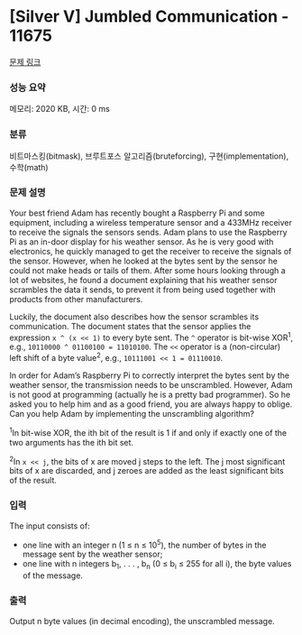 # [Silver V] Jumbled Communication - 11675 

[문제 링크](https://www.acmicpc.net/problem/11675) 

### 성능 요약

메모리: 2020 KB, 시간: 0 ms

### 분류

비트마스킹(bitmask), 브루트포스 알고리즘(bruteforcing), 구현(implementation), 수학(math)

### 문제 설명

<p>Your best friend Adam has recently bought a Raspberry Pi and some equipment, including a wireless temperature sensor and a 433MHz receiver to receive the signals the sensors sends. Adam plans to use the Raspberry Pi as an in-door display for his weather sensor. As he is very good with electronics, he quickly managed to get the receiver to receive the signals of the sensor. However, when he looked at the bytes sent by the sensor he could not make heads or tails of them. After some hours looking through a lot of websites, he found a document explaining that his weather sensor scrambles the data it sends, to prevent it from being used together with products from other manufacturers.</p>

<p>Luckily, the document also describes how the sensor scrambles its communication. The document states that the sensor applies the expression <code>x ^ (x << 1)</code> to every byte sent. The <code>^</code> operator is bit-wise XOR<sup>1</sup>, e.g., <code>10110000 ^ 01100100 = 11010100</code>. The <code><<</code> operator is a (non-circular) left shift of a byte value<sup>2</sup>, e.g., <code>10111001 << 1 = 01110010</code>.</p>

<p>In order for Adam’s Raspberry Pi to correctly interpret the bytes sent by the weather sensor, the transmission needs to be unscrambled. However, Adam is not good at programming (actually he is a pretty bad programmer). So he asked you to help him and as a good friend, you are always happy to oblige. Can you help Adam by implementing the unscrambling algorithm?</p>

<p><sup>1</sup>In bit-wise XOR, the ith bit of the result is 1 if and only if exactly one of the two arguments has the ith bit set.</p>

<p><sup>2</sup>In <code>x << j</code>, the bits of x are moved j steps to the left. The j most significant bits of x are discarded, and j zeroes are added as the least significant bits of the result.</p>

### 입력 

 <p>The input consists of:</p>

<ul>
	<li>one line with an integer n (1 ≤ n ≤ 10<sup>5</sup>), the number of bytes in the message sent by the weather sensor;</li>
	<li>one line with n integers b<sub>1</sub>, . . . , b<sub>n</sub> (0 ≤ b<sub>i</sub> ≤ 255 for all i), the byte values of the message.</li>
</ul>

### 출력 

 <p>Output n byte values (in decimal encoding), the unscrambled message.</p>

